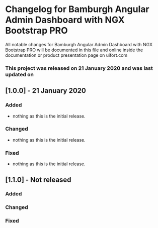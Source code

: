 # Changelog for Bamburgh Angular Admin Dashboard with NGX Bootstrap PRO

All notable changes for Bamburgh Angular Admin Dashboard with NGX Bootstrap PRO will be documented in this file and online inside the documentation or product presentation page on uifort.com

### This project was released on 21 January 2020 and was last updated on 

## [1.0.0] - 21 January 2020

### Added

- nothing as this is the initial release.

### Changed

- nothing as this is the initial release.

### Fixed

- nothing as this is the initial release.

## [1.1.0] - Not released

### Added

### Changed

### Fixed
